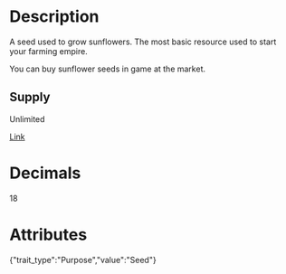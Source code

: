 # Description

A seed used to grow sunflowers. The most basic resource used to start your farming empire.

You can buy sunflower seeds in game at the market.

## Supply

Unlimited

[Link](https://docs.sunflower-land.com/player-guides/crop-farming)

# Decimals

18

# Attributes

{"trait_type":"Purpose","value":"Seed"}
